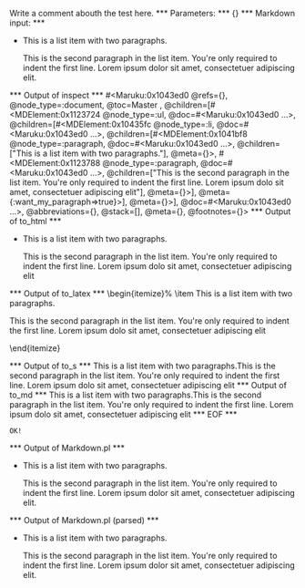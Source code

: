 Write a comment abouth the test here.
*** Parameters: ***
{}
*** Markdown input: ***
*   This is a list item with two paragraphs.

    This is the second paragraph in the list item. You're
only required to indent the first line. Lorem ipsum dolor
sit amet, consectetuer adipiscing elit.

*** Output of inspect ***
#<Maruku:0x1043ed0 @refs={}, @node_type=:document, @toc=Master
, @children=[#<MDElement:0x1123724 @node_type=:ul, @doc=#<Maruku:0x1043ed0 ...>, @children=[#<MDElement:0x10435fc @node_type=:li, @doc=#<Maruku:0x1043ed0 ...>, @children=[#<MDElement:0x1041bf8 @node_type=:paragraph, @doc=#<Maruku:0x1043ed0 ...>, @children=["This is a list item with two paragraphs."], @meta={}>, #<MDElement:0x1123788 @node_type=:paragraph, @doc=#<Maruku:0x1043ed0 ...>, @children=["This is the second paragraph in the list item. You're only required to indent the first line. Lorem ipsum dolo sit amet, consectetuer adipiscing elit"], @meta={}>], @meta={:want_my_paragraph=>true}>], @meta={}>], @doc=#<Maruku:0x1043ed0 ...>, @abbreviations={}, @stack=[], @meta={}, @footnotes={}>
*** Output of to_html ***
<ul
      ><li
        ><p>This is a list item with two paragraphs.</p
        ><p>This is the second paragraph in the list item. You&apos;re only required to indent the first line. Lorem ipsum dolo sit amet, consectetuer adipiscing elit</p
      ></li
    ></ul
  >
*** Output of to_latex ***
\begin{itemize}%
\item This is a list item with two paragraphs.

This is the second paragraph in the list item. You're only required to indent the first line. Lorem ipsum dolo sit amet, consectetuer adipiscing elit



\end{itemize}

*** Output of to_s ***
This is a list item with two paragraphs.This is the second paragraph in the list item. You're only required to indent the first line. Lorem ipsum dolo sit amet, consectetuer adipiscing elit
*** Output of to_md ***
This is a list item with two paragraphs.This is the second paragraph in the list item. You're only required to indent the first line. Lorem ipsum dolo sit amet, consectetuer adipiscing elit
*** EOF ***



	OK!



*** Output of Markdown.pl ***
<ul>
<li><p>This is a list item with two paragraphs.</p>

<p>This is the second paragraph in the list item. You're
only required to indent the first line. Lorem ipsum dolor
sit amet, consectetuer adipiscing elit.</p></li>
</ul>

*** Output of Markdown.pl (parsed) ***
<ul>
<li
        ><p>This is a list item with two paragraphs.</p
        >
<p>This is the second paragraph in the list item. You're
only required to indent the first line. Lorem ipsum dolor
sit amet, consectetuer adipiscing elit.</p
      ></li
      >
</ul
  >